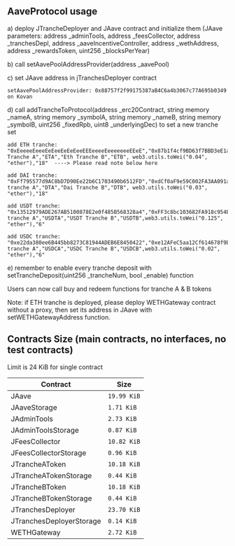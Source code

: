 ## AaveProtocol usage

a) deploy JTrancheDeployer and JAave contract and initialize them (JAave parameters: address _adminTools, address _feesCollector, address _tranchesDepl,
            address _aaveIncentiveController, address _wethAddress, address _rewardsToken, uint256 _blocksPerYear)

b) call setAavePoolAddressProvider(address _aavePool)

c) set JAave address in jTranchesDeployer contract

    setAavePoolAddressProvider: 0x88757f2f99175387aB4C6a4b3067c77A695b0349 on Kovan

d) call addTrancheToProtocol(address _erc20Contract, string memory _nameA, string memory _symbolA, 
            string memory _nameB, string memory _symbolB, uint256 _fixedRpb, uint8 _underlyingDec) to set a new tranche set

    add ETH tranche: "0xEeeeeEeeeEeEeeEeEeEeeEEEeeeeEeeeeeeeEEeE","0x87b1f4cf9BD63f7BBD3eE1aD04E8F52540349347","Eth Tranche A","ETA","Eth Tranche B","ETB", web3.utils.toWei("0.04", "ether"),"18"  ----> Please read note below here

    add DAI tranche: "0xFf795577d9AC8bD7D90Ee22b6C1703490b6512FD","0xdCf0aF9e59C002FA3AA091a46196b37530FD48a8","Dai tranche A","DTA","Dai Tranche B","DTB", web3.utils.toWei("0.03", "ether"),"18"

    add USDT tranche: "0x13512979ADE267AB5100878E2e0f485B568328a4","0xFF3c8bc103682FA918c954E84F5056aB4DD5189d","USDT tranche A","USDTA","USDT Tranche B","USDTB",web3.utils.toWei("0.125", "ether"),"6"

    add USDC tranche: "0xe22da380ee6B445bb8273C81944ADEB6E8450422","0xe12AFeC5aa12Cf614678f9bFeeB98cA9Bb95b5B0","USDC tranche A","USDCA","USDC Tranche B","USDCB",web3.utils.toWei("0.02", "ether"),"6"

e) remember to enable every tranche deposit with setTrancheDeposit(uint256 _trancheNum, bool _enable) function

Users can now call buy and redeem functions for tranche A & B tokens

Note: if ETH tranche is deployed, please deploy WETHGateway contract without a proxy, then set its address in JAave with setWETHGatewayAddress function.



## Contracts Size (main contracts, no interfaces, no test contracts)
Limit is 24 KiB for single contract
<table>
    <thead>
      <tr>
        <th>Contract</th>
        <th>Size</th>
      </tr>
    </thead>
    <tbody>
        <tr>
            <td>JAave</td>
            <td><code>19.99 KiB</code></td>
        </tr>
        <tr>
            <td>JAaveStorage</td>
            <td><code>1.71 KiB</code></td>
        </tr>
        <tr>
            <td>JAdminTools</td>
            <td><code>2.73 KiB</code></td>
        </tr>
        <tr>
            <td>JAdminToolsStorage</td>
            <td><code>0.87 KiB</code></td>
        </tr>
        <tr>
            <td>JFeesCollector</td>
            <td><code>10.82 KiB</code></td>
        </tr>
        <tr>
            <td>JFeesCollectorStorage</td>
            <td><code>0.96 KiB</code></td>
        </tr>
        <tr>
            <td>JTrancheAToken</td>
            <td><code>10.18 KiB</code></td>
        </tr>
        <tr>
            <td>JTrancheATokenStorage</td>
            <td><code>0.44 KiB</code></td>
        </tr>
        <tr>
            <td>JTrancheBToken</td>
            <td><code>10.18 KiB</code></td>
        </tr>
        <tr>
            <td>JTrancheBTokenStorage</td>
            <td><code>0.44 KiB</code></td>
        </tr>
        <tr>
            <td>JTranchesDeployer</td>
            <td><code>23.70 KiB</code></td>
        </tr>
        <tr>
            <td>JTranchesDeployerStorage</td>
            <td><code>0.14 KiB</code></td>
        </tr>
        <tr>
            <td>WETHGateway</td>
            <td><code>2.72 KiB</code></td>
        </tr>
    </tbody>
  </table>
